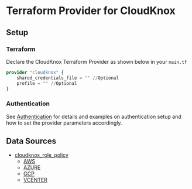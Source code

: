 # Terraform Provider for CloudKnox

## Setup

### Terraform

Declare the CloudKnox Terraform Provider as shown below in your `main.tf`

```terraform
provider "cloudknox" {
    shared_credentials_file = "" //Optional
    profile = "" //Optional
}
```

### Authentication

See [Authentication](./authentication/authentication.md) for details and examples on authentication setup and how to set the provider parameters accordingly. 



## Data Sources
* [cloudknox_role_policy](./data_sources/data_source_cloudknox_role_policy/data_source_cloudknox_role_policy.md)
    * [AWS](./data_sources/data_source_cloudknox_role_policy/aws/data_source_cloudknox_role_policy_aws.md)
    * [AZURE](./data_sources/data_source_cloudknox_role_policy/azure/data_source_cloudknox_role_policy_azure.md)
    * [GCP](./data_sources/data_source_cloudknox_role_policy/gcp/data_source_cloudknox_role_policy_gcp.md)
    * [VCENTER](./data_sources/data_source_cloudknox_role_policy/vcenter/data_source_cloudknox_role_policy_vcenter.md)

